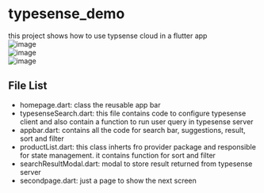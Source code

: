 # typesense_demo

this project shows how to use typsense cloud in a flutter app<br>
![image](https://user-images.githubusercontent.com/59013444/178934621-b87d1e3f-9445-4995-b4a1-4bb8a88466be.png)<br>
![image](https://user-images.githubusercontent.com/59013444/178934481-f72ea20a-4c3a-4075-b8e0-1970b4dd352f.png)<br>
![image](https://user-images.githubusercontent.com/59013444/178934543-b9eb28a0-10d5-412a-8aa5-f423a65a00a7.png)<br>

## File List
<ul>
  <li>homepage.dart: class the reusable app bar</li>
  <li>typesenseSearch.dart: this file contains code to configure typesense client and also contain a function to run  user query in typesense server</li>
  <li>appbar.dart: contains all the code for search bar, suggestions, result, sort and filter</li>
  <li>productList.dart: this class inherts fro provider package and responsible for state management. it contains function for sort and filter</li>
  <li>searchResultModal.dart: modal to store result returned from typesense server</li>
  <li>secondpage.dart: just a page to show the next screen</li>
</ul>






